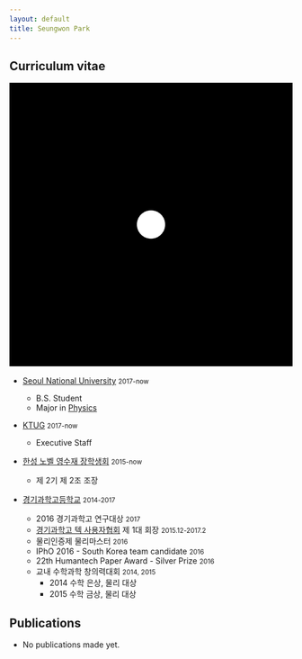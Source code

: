 ```yaml
---
layout: default
title: Seungwon Park
---
```


## Curriculum vitae

<img class="profile-picture" src="img/New_Profile_Picture.png">

* [Seoul National University](http://en.snu.ac.kr) <small>2017-now</small>
	* B.S. Student
	* Major in [Physics](http://physics.snu.ac.kr)

* [KTUG](http://www.ktug.org) <small>2017-now</small>
	* Executive Staff

* [한성 노벨 영수재 장학생회](http://www.sonjaehan.org) <small>2015-now</small>
	* 제 2기 제 2조 조장

* [경기과학고등학교](http://www.gs.hs.kr) <small>2014-2017</small>
	* 2016 경기과학고 연구대상 <small>2017</small>
	* [경기과학고 텍 사용자협회](http://latex.gs.hs.kr) 제 1대 회장 <small>2015.12-2017.2</small>
	* 물리인증제 물리마스터 <small>2016</small>
	* IPhO 2016 - South Korea team candidate <small>2016</small>
	* 22th Humantech Paper Award - Silver Prize <small>2016</small>
	* 교내 수학과학 창의력대회 <small>2014, 2015</small>
		* 2014 수학 은상, 물리 대상
		* 2015 수학 금상, 물리 대상

## Publications

* No publications made yet.
